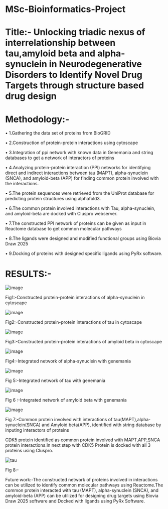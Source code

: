 # MSc-Bioinformatics-Project

# Title:- Unlocking triadic nexus of interrelationship between tau,amyloid beta and alpha-synuclein in Neurodegenerative Disorders to Identify Novel Drug Targets through structure based drug design

# Methodology:-

•	1.Gathering the data set of proteins from BioGRID 

•	2.Construction of protein-protein interactions using cytoscape

•	3.Integration of ppi network with known data in Genemania and string databases to get a network of interactors of proteins

•	4.Analyzing protein-protein interaction (PPI) networks for identifying direct and indirect interactions between tau (MAPT), alpha-synuclein (SNCA), and amyloid-beta (APP) for finding common protein involved with the interactions.

•	5.The protein sequences were retrieved from the UniProt database for predicting protein structures using alphafold3.

•	6.The common protein involved interactions with Tau, alpha-synuclein, and amyloid-beta are docked with Cluspro webserver.

•	7.The constructed PPI network of proteins can be given as input in Reactome database to get common molecular pathways

•	8.The ligands were designed and modified functional groups using Biovia Draw 2025

•	9.Docking of proteins with designed specific ligands using PyRx software.


# RESULTS:-
![image](https://github.com/user-attachments/assets/b762b3ba-8500-406d-a27d-9949c0302450)

Fig1:-Constructed protein-protein interactions of alpha-synuclein in cytoscape

![image](https://github.com/user-attachments/assets/8b1f5c22-4c3e-4e28-a65e-0088fae19771)

Fig2:-Constructed protein-protein interactions of tau in cytoscape

![image](https://github.com/user-attachments/assets/4717dae9-996e-495d-8120-c31fab33a2c4)
 
 Fig3:-Constructed protein-protein interactions of amyloid beta in cytoscape
 
![image](https://github.com/user-attachments/assets/e3328467-6383-4cf4-8c0f-03b2b7e7aa8d)

Fig4:-Integrated network of alpha-synuclein with genemania

![image](https://github.com/user-attachments/assets/fa522200-5caf-47f2-b069-fbaedeef63a4)

Fig 5:-Integrated network of tau with genemania

![image](https://github.com/user-attachments/assets/fcb9d8b1-ab2d-42c3-8be4-bb47a538bcd9)

Fig 6 :-Integrated network of amyloid beta with genemania

![image](https://github.com/user-attachments/assets/ad4953d6-a58b-4fd4-8e3f-a59b7d10091b)

Fig 7:-Common protein involved with interactions of tau(MAPT),alpha-synuclein(SNCA) and Amyloid beta(APP), identified with string database by inputing interactors of proteins


CDK5 protein identified as common protein involved with MAPT,APP,SNCA protein interactions.In next step with CDK5 Protein is docked with all 3 proteins using Cluspro.

![tau](https://github.com/user-attachments/assets/3841ccd1-10a4-4bda-8649-66266e8c7b64)

Fig 8:- 


Future work:-The constructed network of proteins involved in interactions can be utilized to identify common molecular pathways using Reactome.The common protein interacted with tau (MAPT), alpha-synuclein (SNCA), and amyloid-beta (APP) can be utilized for designing drug targets using Biovia Draw 2025 software and Docked with ligands using PyRx Software.
